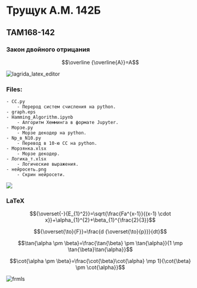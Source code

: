 # Трущук А.М. 142Б
## TAM168-142

### Закон двойного отрицания
$$\overline {\overline{A}}=A$$

![lagrida_latex_editor](https://user-images.githubusercontent.com/93852581/200984021-168a6711-5b02-4127-8591-b7c72aba359e.png)

### Files:
    - CC.py
        - Перерод систем счисления на python.
    - graph.eps
    - Hamming_Algorithm.ipynb
        - Алгоритм Хемминга в формате Jupyter.
    - Морзе.py
        - Морзе декодер на python.
    - Np_в_N10.py
        - Перевод в 10-ю СС на python.
    - Морзянка.xlsx
        - Морзе декодер.
    - Логика_т.xlsx
        - Логические выражения.
    - нейросеть.png
        - Скрин нейросети.

[![](https://mermaid.ink/img/pako:eNpVj0tqw0AMQK8y0WoMcQ7gRUvSyWeTVbwpzKJDrMRD_MOfRQmBNpscJ13UpR9IryDfKJrUmwoJicdDQntY5xFCANvSFLEIlc4Ex1gu7MATvn83kWFsK8EZjpdPlbh5I-9Pm7DhiwdJ5-5ELX3RN70J-qULvdMPgw_67I4OtN0L12t35H65ee1o8G-JkirvgXJ3p_Ixb3owdWAmE7vDnswcmUtTFAlW9x4MIcUyNTbiT_ZO0VDHmKKGgMfIlDsNOjuwZ5o6Xz1nawjqssEhNEVkalTW8GMpBBuTVHi4AiWYZYc?type=png)](https://mermaid.live/edit#pako:eNpVj0tqw0AMQK8y0WoMcQ7gRUvSyWeTVbwpzKJDrMRD_MOfRQmBNpscJ13UpR9IryDfKJrUmwoJicdDQntY5xFCANvSFLEIlc4Ex1gu7MATvn83kWFsK8EZjpdPlbh5I-9Pm7DhiwdJ5-5ELX3RN70J-qULvdMPgw_67I4OtN0L12t35H65ee1o8G-JkirvgXJ3p_Ixb3owdWAmE7vDnswcmUtTFAlW9x4MIcUyNTbiT_ZO0VDHmKKGgMfIlDsNOjuwZ5o6Xz1nawjqssEhNEVkalTW8GMpBBuTVHi4AiWYZYc)

### LaTeX

$${\overset{-}{E_{1}^2}}=\sqrt{\frac{Fa^{x-1}}{(x-1) \cdot x}}+\alpha_{1}^{2}+\beta_{1}^{\frac{2}{3}}$$

$${\overset{\to}{F}}=\frac{d {\overset{\to}{p}}}{dt}$$
    
$$\tan{\alpha \pm \beta}=\frac{\tan{\beta} \pm \tan{\alpha}}{1 \mp \tan{\beta}\tan{\alpha}}$$

$$\cot{\alpha \pm \beta}=\frac{\cot{\beta}\cot{\alpha} \mp 1}{\cot{\beta} \pm \cot{\alpha}}$$

![frmls](https://user-images.githubusercontent.com/93852581/200983943-ef44cc40-3c90-4523-a141-d0df44263a6d.png)

